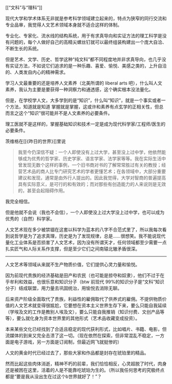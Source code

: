[[“文科”与“理科”]]

现代大学和学术体系无非就是参考科学领域建立起来的，特点为狭窄的同行交流和专业品审，我觉得人文艺术领域本身就不适合这样的体制。

专业化、专家化、流水线的结构系统，用于有求真导向和实证方法的理工科学是没有问题的，每个人做好自己的高精尖螺丝钉就可以最终组装构建出一个庞大自洽、不断生长的系统。  

但是艺术、文学、历史、哲学这种“纯文科”都不同程度地并非求真导向，也几乎没有实证方法，不如说它们追求的是一种乐趣、喜爱、愉悦、美感之类的，上升自洽的、人类发自内心的精神需求。

学习人文最重要的还是培养人文素养（北美所谓的 liberal arts 吧），什么叫人文素养，我认为主要是要获得一种洞察力和通透感，这个确实根本没法量化。

但是，在学校学人文，大多学到的是“知识”，什么叫“知识”，就是一个事实或者一个方法，知道就是知道 掌握就是掌握，这或许和素养有点玄学的正相关性，但总而言之这个“知识”很可能并不是人文素养的必要条件。  

理工医就不是这样的，掌握基础知识和技术一定是成为现代科学家/工程师/医生的必要条件。

茨维格在[[《昨日的世界》]]里说

>我至今仍深信不疑：一个人即使没有上过大学，甚至没上过中学，他依然能够成为优秀的哲学家、历史学家、语言学家、法学家等等。我在实际生活中曾发现无数个这样的事例，一个旧书商对书的了解常常胜过有关的教授；经营艺术品的商人比专门研究艺术的学者更懂艺术；在各领域中，大部分重要建议和发现，通常是由外行人提出的。因此我觉得，大学对智商的普遍提高具有实际意义，是可行的和有效的；而对那些有创造能力的人来说则是无效的，甚至会起阻碍作用。

我完全相信。

但是他就不会说（我也不会信），一个人即使没上过大学没上过中学，也可以成为优秀的（自然）科学家。

人文艺术现在多少被禁锢在这套以科学为蓝本的八字不合范式里了，所以我每次看到说哲学是为了追求真理，历史是为了发现规律，总是……很想笑。我不能说现代量化工业体系是否损害了人文艺术，因为没有所谓天才，任何领域都至少需要一点扎实匠气和人际关系作支撑，但是至少它们之间南辕北辙矛盾很深。


---

人文艺术等领域从来就不生产物质价值，它们提供心灵力量和愉悦。

因为前现代贵族的经济基础是田产和农民（也可能是掠夺和奴隶），他们不过于在乎牟利和效益，也很乐意和知识分子（btw 前现代 99%的知识分子是“文科”知识分子）结成联盟，用力量去巩固统治，用愉悦去消除无聊。

后来资产阶级全面取代了贵族，利益性的雇佣取代了供养式的雇佣。不提供物质价值的人文艺术就变得很尴尬，它要想在资本主义世界生存下来，要么只能自我延续（学埃及文的工作是教别人埃及文），要么只能自我推销（知识付费、文创产品等等），要么就化身为资本世界里的其他形式（艺术品收藏变成投资）。

本来某些文化已经找到了合适且稳定的现代获利形式，比如唱片、书籍、电影，但流媒体的到来又完全击溃了这一切。（现在依然在探索，但非常混乱不稳定，一方面是电子游戏，另一方面是订阅制，但最近网飞就挺惨的）

人文的黄金时代已经过去了，那些大家和作品都是封存在琥珀里的精品。

然而比起这些肉体消逝，精神不朽的前辈，我们恰恰相反，心灵超脱了时代，肉身还是被困在这里，活着的人是不能靠吃琥珀为生的。（所以我任何思考的究极终点都是“要是我从没出生在过这个b世界就好了！”？